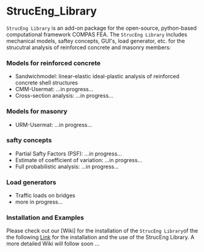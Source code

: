 # StrucEng_Library

 `StrucEng Library` is an add-on package for the open-source, python-based computational framework COMPAS FEA. The `StrucEng Library` includes mechanical models, saftey concepts, GUI's, load generator, etc. for the strucutral analysis of reinforced concrete and masonry members:

### Models for reinforced concrete
* Sandwichmodel: linear-elastic ideal-plastic analysis of reinforced concrete shell structures 
* CMM-Usermat: ...in progress...
* Cross-section analysis: ...in progress...

### Models for masonry
* URM-Usermat: ...in progress...

### safty concepts
* Partial Safty Factors (PSF): ...in progress...
* Estimate of coefficient of variation: ...in progress...
* Full probabilistic analysis: ...in progress...

### Load generators
* Traffic loads on bridges
* more in progress...

### Installation and Examples
Please check out our [Wiki] for the installation of  the `StrucEng Library`of the the following [Link](https://github.com/kfmResearch-NumericsTeam/StrucEng_Library/blob/main/Sandwichmodel/Example/Tutorial.pdf) for the installation and the use of the StrucEng Library. A more detailed Wiki will follow soon ...
